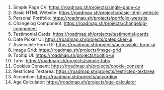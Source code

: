 1. Simple Page CV: https://roadmap.sh/projects/single-page-cv
2. Basic HTML Website: https://roadmap.sh/projects/basic-html-website
3. Personal Portfolio: https://roadmap.sh/projects/portfolio-website
4. Changelog Component: https://roadmap.sh/projects/changelog-component
5. Testimonial Cards: https://roadmap.sh/projects/testimonial-cards
6. Date Picker Ui: https://roadmap.sh/projects/datepicker-ui
7. Asseccible Form UI: https://roadmap.sh/projects/accessible-form-ui
8. Image Grid: https://roadmap.sh/projects/image-grid
9. Tooltip UI: https://roadmap.sh/projects/tooltip-ui
10. Tabs: https://roadmap.sh/projects/simple-tabs
11. Cookies Consent: https://roadmap.sh/projects/cookie-consent
12. Restricted Textarea: https://roadmap.sh/projects/restricted-textarea
13. Accordion: https://roadmap.sh/projects/accordion
14. Age Calculator: https://roadmap.sh/projects/age-calculator
